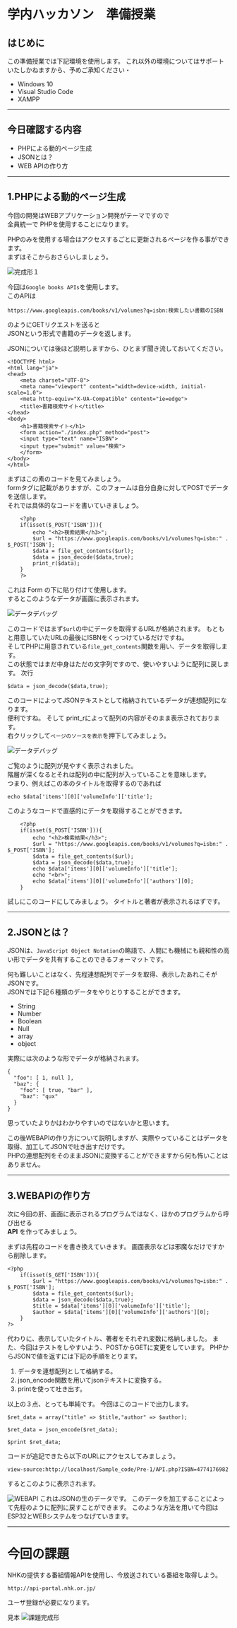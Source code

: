# 学内ハッカソン　準備授業

## はじめに

この準備授業では下記環境を使用します。
これ以外の環境についてはサポートいたしかねますから、予めご承知ください・

- Windows 10
- Visual Studio Code
- XAMPP

---
## 今日確認する内容

- PHPによる動的ページ生成
- JSONとは？
- WEB APIの作り方


---
## 1.PHPによる動的ページ生成

今回の開発はWEBアプリケーション開発がテーマですので  
全員統一で
PHPを使用することになります。

PHPのみを使用する場合はアクセスするごとに更新されるページを作る事ができます。  
まずはそこからおさらいしましょう。

![完成形１](./img/1.png "完成形")

今回は`Google books APIs`を使用します。  
このAPIは
```
https://www.googleapis.com/books/v1/volumes?q=isbn:検索したい書籍のISBN
```
のようにGETリクエストを送ると  
JSONという形式で書籍のデータを返します。  

JSONについては後ほど説明しますから、ひとまず聞き流しておいてください。

```
<!DOCTYPE html>
<html lang="ja">
<head>
    <meta charset="UTF-8">
    <meta name="viewport" content="width=device-width, initial-scale=1.0">
    <meta http-equiv="X-UA-Compatible" content="ie=edge">
    <title>書籍検索サイト</title>
</head>
<body>
    <h1>書籍検索サイト</h1>
    <form action="./index.php" method="post">
    <input type="text" name="ISBN">
    <input type="submit" value="検索">
    </form>
</body>
</html>
```
まずはこの素のコードを見てみましょう。  
formタグに記載がありますが、このフォームは自分自身に対してPOSTでデータを送信します。  
それでは具体的なコードを書いていきましょう。

```
    <?php
    if(isset($_POST['ISBN'])){
        echo "<h2>検索結果</h3>";
        $url = "https://www.googleapis.com/books/v1/volumes?q=isbn:" . $_POST['ISBN'];
        $data = file_get_contents($url);
        $data = json_decode($data,true);
        print_r($data);
    }
    ?>
```
これは Form の下に貼り付けて使用します。  
するとこのようなデータが画面に表示されます。

![データデバッグ](./img/2.png "データデバッグ")

このコードではまず`$url`の中にデータを取得するURLが格納されます。
もともと用意していたURLの最後にISBNをくっつけているだけですね。  
そしてPHPに用意されている`file_get_contents`関数を用い、データを取得します。  
この状態ではまだ中身はただの文字列ですので、使いやすいように配列に戻します。
次行
```
$data = json_decode($data,true);
```
このコードによってJSONテキストとして格納されているデータが連想配列になります。  
便利ですね。
そして
print_rによって配列の内容がそのまま表示されております。  
右クリックして`ページのソースを表示`を押下してみましょう。  

![データデバッグ](./img/3.png "データデバッグ")

ご覧のように配列が見やすく表示されました。  
階層が深くなるとそれは配列の中に配列が入っていることを意味します。  
つまり、例えばこの本のタイトルを取得するのであれば
```
echo $data['items'][0]['volumeInfo']['title'];
```
このようなコードで直感的にデータを取得することができます。

```
    <?php
    if(isset($_POST['ISBN'])){
        echo "<h2>検索結果</h3>";
        $url = "https://www.googleapis.com/books/v1/volumes?q=isbn:" . $_POST['ISBN'];
        $data = file_get_contents($url);
        $data = json_decode($data,true);
        echo $data['items'][0]['volumeInfo']['title'];
        echo "<br>";
        echo $data['items'][0]['volumeInfo']['authors'][0];
    }
```

試しにこのコードにしてみましょう。
タイトルと著者が表示されるはずです。

---
## 2.JSONとは？

JSONは、`JavaScript Object Notation`の略語で、人間にも機械にも親和性の高い形でデータを共有することのできるフォーマットです。

何も難しいことはなく、先程連想配列でデータを取得、表示したあれこそがJSONです。  
JSONでは下記６種類のデータをやりとりすることができます。

- String
- Number
- Boolean
- Null
- array
- object

実際には次のような形でデータが格納されます。

```
{
  "foo": [ 1, null ],
  "baz": {
    "foo": [ true, "bar" ],
    "baz": "qux"
  }
}
```
思っていたよりかはわかりやすいのではないかと思います。

この後WEBAPIの作り方について説明しますが、実際やっていることはデータを取得、加工してJSONで吐き出すだけです。  
PHPの連想配列をそのままJSONに変換することができますから何も怖いことはありません。

---
## 3.WEBAPIの作り方

次に今回の肝、画面に表示されるプログラムではなく、ほかのプログラムから呼び出せる  
**API**
を作ってみましょう。　　

まずは先程のコードを書き換えていきます。
画面表示などは邪魔なだけですから削除します。
```
<?php
    if(isset($_GET['ISBN'])){
        $url = "https://www.googleapis.com/books/v1/volumes?q=isbn:" . $_POST['ISBN'];
        $data = file_get_contents($url);
        $data = json_decode($data,true);
        $title = $data['items'][0]['volumeInfo']['title'];
        $author = $data['items'][0]['volumeInfo']['authors'][0];
    }
?>
```
代わりに、表示していたタイトル、著者をそれぞれ変数に格納しました。
また、今回はテストをしやすいよう、POSTからGETに変更をしています。
PHPからJSONで値を返すには下記の手順をとります。
1. データを連想配列として格納する。
2. json_encode関数を用いてjsonテキストに変換する。
3. printを使って吐き出す。

以上の３点、とっても単純です。
今回はこのコードで出力します。
```
$ret_data = array("title" => $title,"author" => $author);

$ret_data = json_encode($ret_data);

$print $ret_data;
```
コードが追記できたら以下のURLにアクセスしてみましょう。
```
view-source:http://localhost/Sample_code/Pre-1/API.php?ISBN=4774176982
```
するとこのように表示されます。


![WEBAPI](./img/4.png "WEBAPI")
これはJSONの生のデータです。
このデータを加工することによって先程のように配列に戻すことができます。
このような方法を用いて今回はESP32とWEBシステムをつなげていきます。

---
# 今回の課題

NHKの提供する番組情報APIを使用し、今放送されている番組を取得しよう。

`http://api-portal.nhk.or.jp/`

ユーザ登録が必要になります。

見本
![課題完成形](./img/5.png "完成形")
